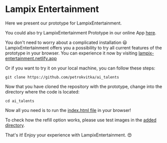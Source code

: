# Lampix Entertainment

Here we present our prototype for LampixEntertainment.

You could also try LampixEntertainment Prototype in our online App [here](https://lampix-entertainment.netlify.app/).

You don't need to worry about a complicated installation :smiley: LampixEntertainment offers you a possibility to try all current features of the prototype in your browser. 
You can experience it now by visiting [lampix-entertainment.netlify.app](https://lampix-entertainment.netlify.app/)

Or if you want to try it on your local machine, you can follow these steps:

`git clone https://github.com/petrokvitka/ai_talents`

Now that you have cloned the repository with the prototype, change into the directory where the code is located:

`cd ai_talents`

Now all you need is to run the [index.html file](./index.html) in your browser! 

To check how the refill option works, please use test images in the [added directory](./test_images).

That's it! Enjoy your experience with LampixEntertainment. :heart_eyes:

